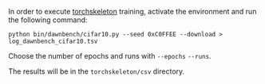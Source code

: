 In order to execute [torchskeleton](https://github.com/wbaek/torchskeleton) training, activate the environment and run the following command:

    python bin/dawnbench/cifar10.py --seed 0xC0FFEE --download > log_dawnbench_cifar10.tsv

Choose the number of epochs and runs with `--epochs` `--runs`.

The results will be in the `torchskeleton/csv` directory.